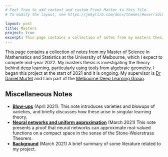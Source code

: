 ```yaml
---
# Feel free to add content and custom Front Matter to this file.
# To modify the layout, see https://jekyllrb.com/docs/themes/#overriding-theme-defaults

layout: post
title: Masters
project: true
excerpt: This page contains a collection of notes from my masters thesis.
---
```


This page contains a collection of notes from my Master of Science in Mathematics and Statistics
at the University of Melbourne, which I expect to compete mid-year 2022. 
My masters thesis is investigating the theory behind deep learning, particularly 
using tools from algebraic geometry.
I began this project at the start of 2021 and it is ongoing.
My supervisor is [Dr Daniel Murfet](http://therisingsea.org) and I am part of the 
[Melbourne Deep Learning Group](https://mdlg.ai). 


## Miscellaneous Notes
- [**Blow-ups**](masters_content/blowups.pdf) (April 2021). This note introduces 
varieties and blowups of varieties, and briefly discusses how these arise in singular 
learning theory.
- [**Neural networks and uniform approximation**](masters_content/nn-approximation.pdf) (March 2021)
This note presents a proof that neural networks can approximate real-valued
functions on a compact space in the sense of the Stone-Weierstrass Theorem.
- [**Background**](masters_content/background.pdf) (March 2021) A brief summary of 
some literature related to my project.
